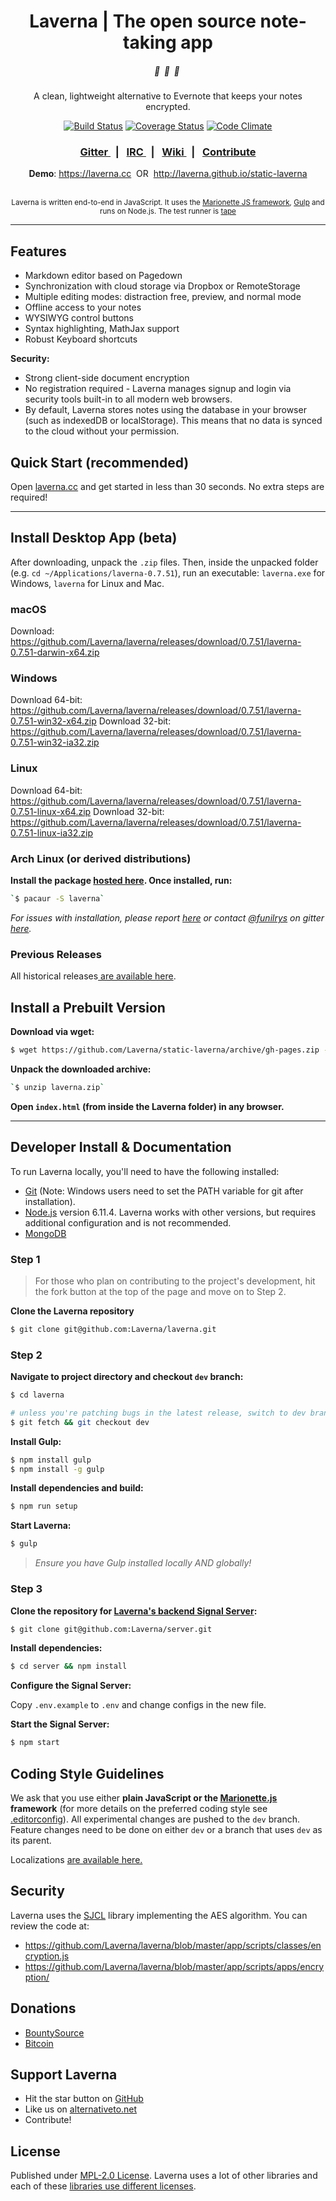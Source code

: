 <div align="center">
  <h1>Laverna | The open source note-taking app</h1>

  <h5>🔖  &nbsp;🔏  &nbsp;📄&nbsp;</h5>
  A clean, lightweight alternative to Evernote that keeps your notes encrypted.

  [![Build Status](https://travis-ci.org/Laverna/laverna.svg?branch=dev)](https://travis-ci.org/Laverna/laverna)
  [![Coverage Status](https://coveralls.io/repos/github/Laverna/laverna/badge.svg?branch=dev)](https://coveralls.io/github/Laverna/laverna)
  [![Code Climate](https://codeclimate.com/github/Laverna/laverna/badges/gpa.svg)](https://codeclimate.com/github/Laverna/laverna)
  
  <h3>    
    <a href="https://gitter.im/Laverna/laverna">
      Gitter
    </a>
    <span>&nbsp; | &nbsp;</span>
    <a href="https://webchat.freenode.net/?channels=laverna">
      IRC
    </a>
    <span>&nbsp; | &nbsp;</span>
    <a href="https://github.com/Laverna/laverna/wiki">
      Wiki
    </a>
    <span>&nbsp; | &nbsp;</span>
    <a href="#developer-install--documentation">
      Contribute
    </a>
  </h3>
  
  **Demo**: https://laverna.cc &nbsp;OR&nbsp; http://laverna.github.io/static-laverna

  <br>
 
  <sub>
    Laverna is written end-to-end in JavaScript. It uses the
    <a href="http://marionettejs.com/">Marionette JS framework</a>,
    <a href="http://gulpjs.com/">Gulp</a> and runs on Node.js. The test runner is <a href="https://github.com/substack/tape">tape</a>
  </sub>
  <br>
</div>

<hr/>

## Features

* Markdown editor based on Pagedown
* Synchronization with cloud storage via Dropbox or RemoteStorage
* Multiple editing modes: distraction free, preview, and normal mode
* Offline access to your notes
* WYSIWYG control buttons
* Syntax highlighting, MathJax support
* Robust Keyboard shortcuts


**Security:**
* Strong client-side document encryption
* No registration required - Laverna manages signup and login via security tools built-in to all modern web browsers.
* By default, Laverna stores notes using the database in your browser (such as indexedDB or localStorage). This means that no data is synced to the cloud without your permission.


## Quick Start (recommended)

Open [laverna.cc](https://laverna.cc/) and get started in less than 30 seconds. No extra steps are required!

<hr>

## Install Desktop App (beta)

After downloading, unpack the `.zip` files. Then, inside the unpacked folder (e.g. `cd ~/Applications/laverna-0.7.51`), run an executable: `laverna.exe` for Windows, `laverna` for Linux and Mac.

### macOS

Download: https://github.com/Laverna/laverna/releases/download/0.7.51/laverna-0.7.51-darwin-x64.zip

### Windows

Download 64-bit: https://github.com/Laverna/laverna/releases/download/0.7.51/laverna-0.7.51-win32-x64.zip
Download 32-bit: https://github.com/Laverna/laverna/releases/download/0.7.51/laverna-0.7.51-win32-ia32.zip

### Linux

Download 64-bit: https://github.com/Laverna/laverna/releases/download/0.7.51/laverna-0.7.51-linux-x64.zip
Download 32-bit: https://github.com/Laverna/laverna/releases/download/0.7.51/laverna-0.7.51-linux-ia32.zip

### Arch Linux (or derived distributions)

**Install the package [hosted here](https://aur.archlinux.org/packages/laverna/). Once installed, run:**

```bash
`$ pacaur -S laverna`
```

*For issues with installation, please report [here](https://github.com/funilrys/PKGBUILD/issues/new) or contact [@funilrys](https://github.com/funilrys) on gitter [here](https://gitter.im/funilrys_/PKGBUILD).*

### Previous Releases

All historical releases[ are available here](https://github.com/Laverna/laverna/releases).


## Install a Prebuilt Version

**Download via wget:**

```bash
$ wget https://github.com/Laverna/static-laverna/archive/gh-pages.zip -O laverna.zip
```

**Unpack the downloaded archive:**

```bash
`$ unzip laverna.zip`
```

**Open **`index.html`** (from inside the Laverna folder) in any browser.**

<hr/>

## Developer Install & Documentation

To run Laverna locally, you'll need to have the following installed:

* [Git](https://git-scm.com/book/en/v2) (Note: Windows users need to set the PATH variable for git after installation).
* [Node.js](https://nodejs.org/) version 6.11.4. Laverna works with other versions, but requires additional configuration and is not recommended.
* [MongoDB](https://docs.mongodb.com/manual/installation/)

### Step 1

> For those who plan on contributing to the project's development, hit the fork button at the top of the page and move on to Step 2.


**Clone the Laverna repository**

```bash
$ git clone git@github.com:Laverna/laverna.git
```



### Step 2

**Navigate to project directory and checkout `dev` branch:**

```bash
$ cd laverna

# unless you're patching bugs in the latest release, switch to dev branch:
$ git fetch && git checkout dev
```

**Install Gulp:**

```bash
$ npm install gulp
$ npm install -g gulp
```

**Install dependencies and build:**

```bash
$ npm run setup
```

**Start Laverna:**

```bash
$ gulp
```

> *Ensure you have Gulp installed locally AND globally!*



### Step 3

**Clone the repository for [Laverna's backend Signal Server](https://github.com/Laverna/laverna-server):**

```bash
$ git clone git@github.com:Laverna/server.git
```

**Install dependencies:**

```bash
$ cd server && npm install
```

**Configure the Signal Server:**

Copy `.env.example` to `.env` and change configs in the new file.

**Start the Signal Server:**

```bash
$ npm start
```


## Coding Style Guidelines

We ask that you use either **plain JavaScript or the [Marionette.js](http://marionette.js/) framework** (for more details on the preferred coding style see [.editorconfig](https://github.com/Laverna/laverna/blob/master/.editorconfig)). All experimental changes are pushed to the `dev` branch. Feature changes need to be done on either `dev` or a branch that uses `dev` as its parent.

Localizations [are available here.](https://github.com/Laverna/laverna/blob/dev/CONTRIBUTE.md)

## Security

Laverna uses the [SJCL](http://bitwiseshiftleft.github.io/sjcl/) library implementing the AES algorithm. You can review the code at:

* https://github.com/Laverna/laverna/blob/master/app/scripts/classes/encryption.js
* https://github.com/Laverna/laverna/blob/master/app/scripts/apps/encryption/


## Donations

* [BountySource](https://www.bountysource.com/teams/laverna)
* [Bitcoin](http://blockchain.info/address/1Q68HfLjNvWbLFr3KGK6nfXg7vc3hpDr11)


## Support Laverna

* Hit the star button on [GitHub](https://github.com/Laverna/laverna)
* Like us on [alternativeto.net](http://alternativeto.net/software/laverna/)
* Contribute!


## License

Published under [MPL-2.0 License](https://www.mozilla.org/en-US/MPL/2.0/).
Laverna uses a lot of other libraries and each of these [libraries use different licenses](https://github.com/Laverna/laverna/blob/master/bower.json).

[1]: http://bitwiseshiftleft.github.io/sjcl/
[2]: https://github.com/Laverna/laverna/blob/master/bower.json
[3]: http://blockchain.info/address/1Q68HfLjNvWbLFr3KGK6nfXg7vc3hpDr11
[4]: https://www.gittip.com/Laverna/
[5]: http://alternativeto.net/software/laverna/
[6]: https://github.com/Laverna/laverna
[7]: https://github.com/Laverna/laverna/blob/master/CONTRIBUTE.md
[8]: http://nodejs.org
[9]: https://github.com/Laverna/static-laverna/archive/gh-pages.zip
[10]: https://laverna.cc/index.html
[11]: https://www.mozilla.org/en-US/MPL/2.0/
[12]: https://www.bountysource.com/teams/laverna
[13]: https://github.com/Laverna/laverna/releases
[14]: https://git-scm.com/book/en/v2
[15]: https://github.com/Laverna/laverna/wiki

